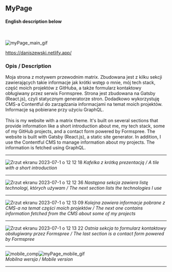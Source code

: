 ## MyPage

#### English description below

<br>

![myPage_main_gif](https://github.com/Kicknee/myPage/assets/47301333/cc270b62-9662-4bc9-9bd5-db0f49622b45)

https://daniszewski.netlify.app/

### Opis / Description

Moja strona z motywem przewodnim matrix. Zbudowana jest z kilku sekcji zawierających takie informacje jak krótki wstęp o mnie, mój tech stack, część moich projektów z GitHuba, a także formularz kontaktowy obługiwany przez serwis Formspree. Strona jest zbudowana na Gatsby (React.js), czyli statycznym generatorze stron. Dodadkowo wykorzystuję CMS-a Contentful do zarządzania informacjami na temat moich projektów. Informacje są pobierane przy użyciu GraphQL.
<br><br>
This is my website with a matrix theme. It's built on several sections that provide information like a short introduction about me, my tech stack, some of my GitHub projects, and a contact form powered by Formspree. The website is built with Gatsby (React.js), a static site generator. In addition, I use the Contentful CMS to manage information about my projects. The information is fetched using GraphQL.

---

![Zrzut ekranu 2023-07-1 o 12 12 18](https://github.com/Kicknee/myPage/assets/47301333/8f7a27c3-71b5-4b7a-be7b-9a12dad78609)
_Kafelka z krótką prezentacją / A tile with a short introduction_

---

![Zrzut ekranu 2023-07-1 o 12 12 36](https://github.com/Kicknee/myPage/assets/47301333/b178c723-8de6-486c-b5bc-bfcc6dabf6e3)
_Następna sekcja zawiera listę technologi, których używam / The next section lists the technologies I use_

---

![Zrzut ekranu 2023-07-1 o 12 13 09](https://github.com/Kicknee/myPage/assets/47301333/e61bb209-61ac-46d3-8256-1b161476a202)
_Kolejna zawiera informacje pobrane z CMS-a na temat części moich projektów / The next one contains information fetched from the CMS about some of my projects_

---

![Zrzut ekranu 2023-07-1 o 12 13 22](https://github.com/Kicknee/myPage/assets/47301333/7c4fdebf-fcb1-4545-a766-092869a039d4)
_Ostnia sekcja to formularz kontaktowy obsługiwany przez Formspree / The last section is a contact form powered by Formspree_

---

![mobile_comp](https://github.com/Kicknee/myPage/assets/47301333/9b413fb0-10f9-48ec-8480-e96f6c34a38f)![myPage_mobile_gif](https://github.com/Kicknee/myPage/assets/47301333/2a58e864-59ca-49c1-ad48-f8864a49e4a8)
<br>_Mobilna wersja / Mobile version_

---
